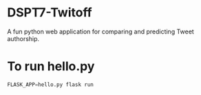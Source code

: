 # DSPT7-Twitoff
A fun python web application for comparing and predicting Tweet authorship.

# To run hello.py
```py
FLASK_APP=hello.py flask run
```
